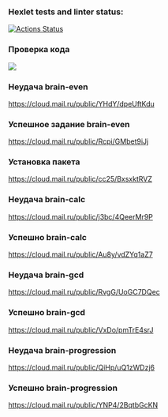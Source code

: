 ### Hexlet tests and linter status:
[![Actions Status](https://github.com/Holerik/frontend-project-44/workflows/hexlet-check/badge.svg)](https://github.com/Holerik/frontend-project-44/actions)
### Проверка кода
<a href="https://codeclimate.com/github/Holerik/frontend-project-44/maintainability"><img src="https://api.codeclimate.com/v1/badges/7d2a644981f4c3eec42b/maintainability" /></a>

### Неудача brain-even
https://cloud.mail.ru/public/YHdY/dpeUftKdu
### Успешное задание brain-even
https://cloud.mail.ru/public/Rcpi/GMbet9iJj
### Установка пакета
https://cloud.mail.ru/public/cc25/BxsxktRVZ
### Неудача brain-calc
https://cloud.mail.ru/public/j3bc/4QeerMr9P
### Успешно brain-calc
https://cloud.mail.ru/public/Au8y/vdZYq1aZ7
### Неудача brain-gcd
https://cloud.mail.ru/public/RvgG/UoGC7DQec
### Успешно brain-gcd
https://cloud.mail.ru/public/VxDo/pmTrE4srJ
### Неудача brain-progression
https://cloud.mail.ru/public/QiHp/uQ1zWDzj6
### Успешно brain-progression
https://cloud.mail.ru/public/YNP4/2BqtbGcKN
